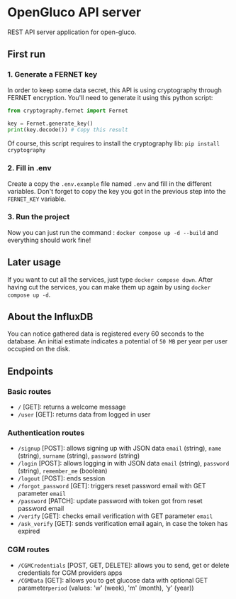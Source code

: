# OpenGluco API server

REST API server application for open-gluco.

## First run

### 1. Generate a FERNET key

In order to keep some data secret, this API is using cryptography through FERNET encryption.
You'll need to generate it using this python script:

```python
from cryptography.fernet import Fernet

key = Fernet.generate_key()
print(key.decode()) # Copy this result
```

Of course, this script requires to install the cryptography lib: `pip install cryptography`

### 2. Fill in .env

Create a copy the `.env.example` file named `.env` and fill in the different variables.
Don't forget to copy the key you got in the previous step into the `FERNET_KEY` variable.

### 3. Run the project

Now you can just run the command : `docker compose up -d --build` and everything should work fine!

## Later usage

If you want to cut all the services, just type `docker compose down`.
After having cut the services, you can make them up again by using `docker compose up -d`.

## About the InfluxDB

You can notice gathered data is registered every 60 seconds to the database. An initial estimate indicates a potential of `50 MB` per year per user occupied on the disk.

## Endpoints

### Basic routes

- `/` [GET]: returns a welcome message
- `/user` [GET]: returns data from logged in user

### Authentication routes

- `/signup` [POST]: allows signing up with JSON data `email` (string), `name` (string), `surname` (string), `password` (string)
- `/login` [POST]: allows logging in with JSON data `email` (string), `password` (string), `remember_me` (boolean)
- `/logout` [POST]: ends session
- `/forgot_password` [GET]: triggers reset password email with GET parameter `email`
- `/password` [PATCH]: update password with token got from reset password email
- `/verify` [GET]: checks email verification with GET parameter `email`
- `/ask_verify` [GET]: sends verification email again, in case the token has expired

### CGM routes

- `/CGMCredentials` [POST, GET, DELETE]: allows you to send, get or delete credentials for CGM providers apps
- `/CGMData` [GET]: allows you to get glucose data with optional GET parameter`period` (values: 'w' (week), 'm' (month), 'y' (year))
